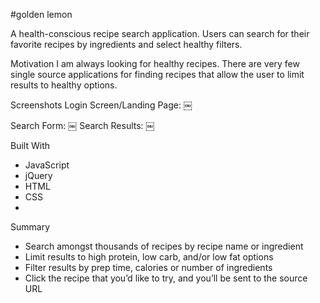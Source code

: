 #golden lemon

A health-conscious recipe search application. Users can search for their favorite recipes by ingredients and select healthy filters.

Motivation
I am always looking for healthy recipes. There are very few single source applications for finding recipes that allow the user to limit results to healthy options.

Screenshots
Login Screen/Landing Page:
￼

Search Form:
￼
Search Results:
￼

Built With

* JavaScript
* jQuery
* HTML
* CSS
* 

Summary
* Search amongst thousands of recipes by recipe name or ingredient
* Limit results to high protein, low carb, and/or low fat options
* Filter results by prep time, calories or number of ingredients
* Click the recipe that you’d like to try, and you’ll be sent to the source URL
